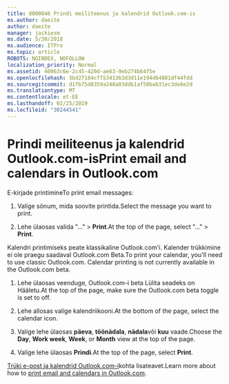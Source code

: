```yaml
---
title: 8000046 Prindi meiliteenus ja kalendrid Outlook.com-is
ms.author: daeite
author: daeite
manager: jackiesm
ms.date: 5/30/2018
ms.audience: ITPro
ms.topic: article
ROBOTS: NOINDEX, NOFOLLOW
localization_priority: Normal
ms.assetid: 40063c6e-2c45-420d-ae63-9eb274b64f5e
ms.openlocfilehash: 3bd27184cff5341363d3d11e194d64881df44fdd
ms.sourcegitcommit: d1fb75d8359a248a03ddb1af50bab31ec3de6e2d
ms.translationtype: MT
ms.contentlocale: et-EE
ms.lasthandoff: 02/25/2019
ms.locfileid: "30244541"
---
```

# <a name="print-email-and-calendars-in-outlookcom"></a><span data-ttu-id="fa44a-102">Prindi meiliteenus ja kalendrid Outlook.com-is</span><span class="sxs-lookup"><span data-stu-id="fa44a-102">Print email and calendars in Outlook.com</span></span>

<span data-ttu-id="fa44a-103">E-kirjade printimine</span><span class="sxs-lookup"><span data-stu-id="fa44a-103">To print email messages:</span></span>
  
1. <span data-ttu-id="fa44a-104">Valige sõnum, mida soovite printida.</span><span class="sxs-lookup"><span data-stu-id="fa44a-104">Select the message you want to print.</span></span>
    
2. <span data-ttu-id="fa44a-105">Lehe ülaosas valida "..." \> **Print**.</span><span class="sxs-lookup"><span data-stu-id="fa44a-105">At the top of the page, select "..." \> **Print**.</span></span> 
    
<span data-ttu-id="fa44a-p101">Kalendri printimiseks peate klassikaline Outlook.com'i. Kalender trükkimine ei ole praegu saadaval Outlook.com Beta.</span><span class="sxs-lookup"><span data-stu-id="fa44a-p101">To print your calendar, you'll need to use classic Outlook.com. Calendar printing is not currently available in the Outlook.com beta.</span></span>
  
1. <span data-ttu-id="fa44a-108">Lehe ülaosas veenduge, Outlook.com-i beta Lülita seadeks on Hääletu.</span><span class="sxs-lookup"><span data-stu-id="fa44a-108">At the top of the page, make sure the Outlook.com beta toggle is set to off.</span></span>
    
2. <span data-ttu-id="fa44a-109">Lehe allosas valige kalendriikooni.</span><span class="sxs-lookup"><span data-stu-id="fa44a-109">At the bottom of the page, select the calendar icon.</span></span>
    
3. <span data-ttu-id="fa44a-110">Valige lehe ülaosas **päeva**, **töönädala**, **nädala**või **kuu** vaade.</span><span class="sxs-lookup"><span data-stu-id="fa44a-110">Choose the **Day**, **Work week**, **Week**, or **Month** view at the top of the page.</span></span> 
    
4. <span data-ttu-id="fa44a-111">Valige lehe ülaosas **Prindi**.</span><span class="sxs-lookup"><span data-stu-id="fa44a-111">At the top of the page, select **Print**.</span></span> 
    
<span data-ttu-id="fa44a-112">[Trüki e-post ja kalendrid Outlook.com-i](https://go.microsoft.com/fwlink/p/?linkid=2001208&amp;clcid=0x409)kohta lisateavet.</span><span class="sxs-lookup"><span data-stu-id="fa44a-112">Learn more about how to [print email and calendars in Outlook.com](https://go.microsoft.com/fwlink/p/?linkid=2001208&amp;clcid=0x409).</span></span>
  

